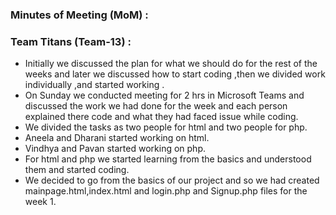 ### **Minutes of Meeting (MoM)** :

### **Team Titans (Team-13)** :

- Initially we discussed the plan for what we should do for the rest of the weeks and 
later we discussed how to start coding ,then we divided work individually ,and started working .
- On Sunday we conducted meeting for 2 hrs in Microsoft Teams and discussed the work we had done for the week and 
each person explained there code and what they had faced issue while coding.
- We divided the tasks as two people for html and two people for php.
- Aneela and Dharani started working on html.
- Vindhya and Pavan started working on php.
- For html and php we started learning from the basics and understood them and started coding.
- We decided to go from the basics of our project and 
so we had created mainpage.html,index.html and login.php and Signup.php files for the week 1.
